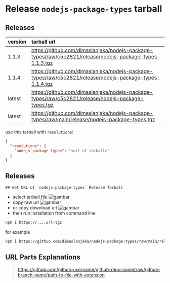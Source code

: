 # Release `nodejs-package-types` tarball
## Releases
| version | tarball url |
| :--- | :--- |
| 1.1.3 | https://github.com/dimaslanjaka/nodejs-package-types/raw/c5c2821/release/nodejs-package-types-1.1.3.tgz |
| 1.1.4 | https://github.com/dimaslanjaka/nodejs-package-types/raw/c5c2821/release/nodejs-package-types-1.1.4.tgz |
| latest | https://github.com/dimaslanjaka/nodejs-package-types/raw/c5c2821/release/nodejs-package-types.tgz |
| latest | https://github.com/dimaslanjaka/nodejs-package-types/raw/main/release/nodejs-package-types.tgz |

use this tarball with `resolutions`:
```json
{
  "resolutions": {
    "nodejs-package-types": "<url of tarball>"
  }
}
```

## Releases

    ## Get URL of `nodejs-package-types` Release Tarball
- select tarball file
![gambar](https://user-images.githubusercontent.com/12471057/203216375-8af4b5d9-00c2-40fb-8d3d-d220beaabd46.png)
- copy raw url
![gambar](https://user-images.githubusercontent.com/12471057/203216508-7590cbb9-a1ce-47d6-96ca-8d82149f0762.png)
- or copy download url
![gambar](https://user-images.githubusercontent.com/12471057/203216541-3807d2c3-5213-49f3-b93d-c626dbae3b2e.png)
- then run installation from command line
```bash
npm i https://....url-tgz
```
for example
```bash
npm i https://github.com/dimaslanjaka/nodejs-package-types/raw/main/release/nodejs-package-types.tgz
```

## URL Parts Explanations
> https://github.com/github-username/github-repo-name/raw/github-branch-name/path-to-file-with-extension